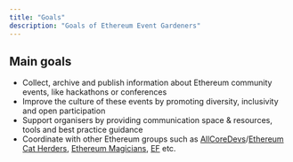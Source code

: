 ```yaml
---
title: "Goals"
description: "Goals of Ethereum Event Gardeners"
---
```


## Main goals

* Collect, archive and publish information about Ethereum community events, like hackathons or conferences
* Improve the culture of these events by promoting diversity, inclusivity and open participation
* Support organisers by providing communication space & resources, tools and best practice guidance
* Coordinate with other Ethereum groups such as [AllCoreDevs](https://hudsonjameson.com/2020-06-22-what-is-an-ethereum-core-developer/)/[Ethereum Cat Herders](https://www.ethereumcatherders.com/), [Ethereum Magicians](https://ethereum-magicians.org/), [EF](http://ethereum.foundation/) etc.